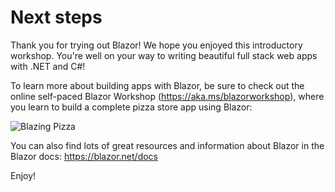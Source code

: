# Next steps

Thank you for trying out Blazor! We hope you enjoyed this introductory workshop. You're well on your way to writing beautiful full stack web apps with .NET and C#!

To learn more about building apps with Blazor, be sure to check out the online self-paced Blazor Workshop (https://aka.ms/blazorworkshop), where you learn to build a complete pizza store app using Blazor:

![Blazing Pizza](https://user-images.githubusercontent.com/1874516/51886593-5a5bc980-2388-11e9-9329-7e015901e45d.png)

You can also find lots of great resources and information about Blazor in the Blazor docs: https://blazor.net/docs

Enjoy!
